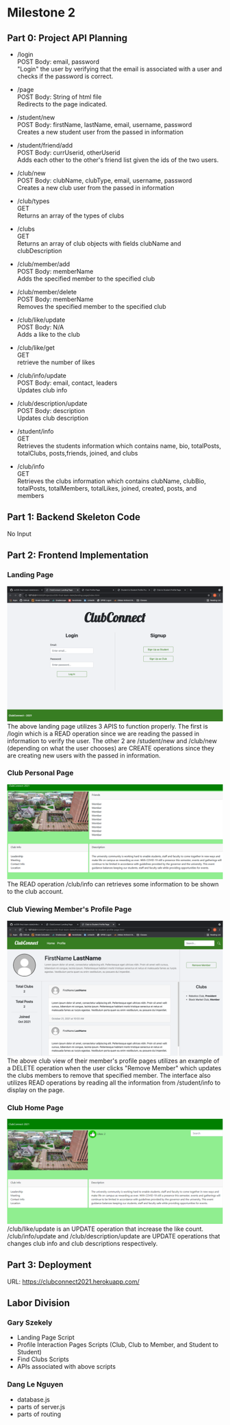 # Milestone 2

## Part 0: Project API Planning

- /login  
POST
Body: email, password  
"Login" the user by verifying that the email is associated with a user and checks if the password is correct.

- /page  
POST
Body: String of html file  
Redirects to the page indicated.

- /student/new  
POST
Body: firstName, lastName, email, username, password  
Creates a new student user from the passed in information

- /student/friend/add  
POST
Body: currUserid, otherUserid  
Adds each other to the other's friend list given the ids of the two users.

- /club/new  
POST
Body: clubName, clubType, email, username, password  
Creates a new club user from the passed in information

- /club/types  
GET  
Returns an array of the types of clubs

- /clubs  
GET  
Returns an array of club objects with fields clubName and clubDescription

- /club/member/add  
POST
Body: memberName  
Adds the specified member to the specified club

- /club/member/delete  
POST
Body: memberName  
Removes the specified member to the specified club

- /club/like/update  
POST
Body: N/A  
Adds a like to the club

- /club/like/get  
GET  
retrieve the number of likes

- /club/info/update  
POST
Body: email, contact, leaders  
Updates club info

- /club/description/update  
POST
Body: description  
Updates club description

- /student/info  
GET  
Retrieves the students information which contains name, bio, totalPosts, totalClubs, posts,friends, joined, and clubs

- /club/info  
GET  
Retrieves the clubs information which contains clubName, clubBio, totalPosts, totalMembers, totalLikes, joined, created, posts, and members

## Part 1: Backend Skeleton Code

No Input

## Part 2: Frontend Implementation

### Landing Page
![Landing Page Image](html-and-css/LandingPage.png "Landing Page")
The above landing page utilizes 3 APIS to function properly. The first is /login which is a READ operation since we are reading the passed in information to verify the user. The other 2 are /student/new and /club/new (depending on what the user chooses) are CREATE operations since they are creating new users with the passed in information.

### Club Personal Page  
![Club Personal Page Image](html-and-css/ClubPersonalPage.png "Club Personal Page")  
The READ operation /club/info can retrieves some information to be shown to the club account.

### Club Viewing Member's Profile Page
![Club Viewing Member's Profile Page Image](html-and-css/ClubToStudentProfilePage.png "Club Viewing Member's Profile Page")
The above club view of their member's profile pages utilizes an example of a DELETE operation when the user clicks "Remove Member" which updates the clubs members to remove that specified member. The interface also utilizes READ operations by reading all the information from /student/info to display on the page.

### Club Home Page
![Club Home Page Image](html-and-css/ClubHomePage.png "Club Home Page")
/club/like/update is an UPDATE operation that increase the like count. /club/info/update and /club/description/update are UPDATE operations that changes club info and club descriptions respectively.

## Part 3: Deployment

URL: https://clubconnect2021.herokuapp.com/

## Labor Division
  ### Gary Szekely
  - Landing Page Script
  - Profile Interaction Pages Scripts (Club, Club to Member, and Student to Student)
  - Find Clubs Scripts
  - APIs associated with above scripts
  ### Dang Le Nguyen
  - database.js
  - parts of server.js
  - parts of routing
